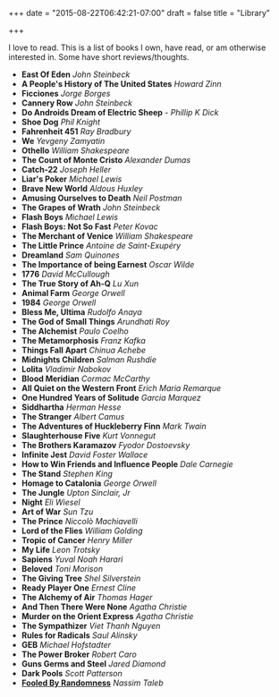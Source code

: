 +++
date = "2015-08-22T06:42:21-07:00"
draft = false
title = "Library"

+++

I love to read. This is a list of books I own, have read, or am otherwise interested in. Some have short reviews/thoughts.

* **East Of Eden** *John Steinbeck*
* **A People's History of The United States** *Howard Zinn*
* **Ficciones**  *Jorge Borges*
* **Cannery Row** *John Steinbeck*
* **Do Androids Dream of Electric Sheep** - *Phillip K Dick*
* **Shoe Dog** *Phil Knight*
* **Fahrenheit 451** *Ray Bradbury*
* **We** *Yevgeny Zamyatin*
* **Othello** *William Shakespeare*
* **The Count of Monte Cristo** *Alexander Dumas*
* **Catch-22** *Joseph Heller*
* **Liar's Poker** *Michael Lewis*
* **Brave New World** *Aldous Huxley*
* **Amusing Ourselves to Death** *Neil Postman*
* **The Grapes of Wrath** *John Steinbeck*
* **Flash Boys** *Michael Lewis*
* **Flash Boys: Not So Fast** *Peter Kovac*
* **The Merchant of Venice** *William Shakespeare*
* **The Little Prince** *Antoine de Saint-Exupéry*
* **Dreamland** *Sam Quinones*
* **The Importance of being Earnest** *Oscar Wilde*
* **1776** *David McCullough*
* **The True Story of Ah-Q** *Lu Xun*
* **Animal Farm** *George Orwell*
* **1984** *George Orwell*
* **Bless Me, Ultima** *Rudolfo Anaya*
* **The God of Small Things** *Arundhati Roy*
* **The Alchemist** *Paulo Coelho*
* **The Metamorphosis** *Franz Kafka*
* **Things Fall Apart**  *Chinua Achebe*
* **Midnights Children**  *Salman Rushdie*
* **Lolita** *Vladimir Nabokov*
* **Blood Meridian**  *Cormac McCarthy* 
* **All Quiet on the Western Front**  *Erich Maria Remarque*
* **One Hundred Years of Solitude** *Garcia Marquez*
* **Siddhartha** *Herman Hesse*
* **The Stranger** *Albert Camus*
* **The Adventures of Huckleberry Finn** *Mark Twain*
* **Slaughterhouse Five** *Kurt Vonnegut*
* **The Brothers Karamazov** *Fyodor Dostoevsky*
* **Infinite Jest**  *David Foster Wallace*
* **How to Win Friends and Influence People** *Dale Carnegie*
* **The Stand** *Stephen King*
* **Homage to Catalonia** *George Orwell*
* **The Jungle** *Upton Sinclair, Jr*
* **Night** *Eli Wiesel*
* **Art of War** *Sun Tzu*
* **The Prince** *Niccolò Machiavelli*
* **Lord of the Flies** *William Golding*
* **Tropic of Cancer** *Henry Miller*
* **My Life** *Leon Trotsky*
* **Sapiens** *Yuval Noah Harari*
* **Beloved** *Toni Morison*
* **The Giving Tree** *Shel Silverstein*
* **Ready Player One** *Ernest Cline*
* **The Alchemy of Air** *Thomas Hager*
* **And Then There Were None** *Agatha Christie*
* **Murder on the Orient Express** *Agatha Christie*
* **The Sympathizer** *Viet Thanh Nguyen*
* **Rules for Radicals** *Saul Alinsky*
* **GEB** *Michael Hofstadter*
* **The Power Broker** *Robert Caro*
* **Guns Germs and Steel** *Jared Diamond*
* **Dark Pools** *Scott Patterson*
* **[Fooled By Randomness](/books/fooledbyrandomness)** *Nassim Taleb*
